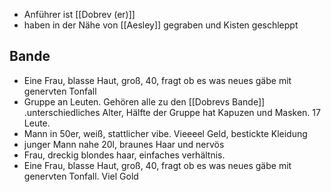 - Anführer ist [[Dobrev (er)]]
- haben in der Nähe von [[Aesley]] gegraben und Kisten geschleppt

## Bande
- Eine Frau, blasse Haut, groß, 40, fragt ob es was neues gäbe mit genervten Tonfall
- Gruppe an Leuten. Gehören alle zu den [[Dobrevs Bande]] .unterschiedliches Alter, Hälfte der Gruppe hat Kapuzen und Masken. 17 Leute. 
- Mann in 50er, weiß, stattlicher vibe. Vieeeel Geld, bestickte Kleidung
- junger Mann nahe 20l, braunes Haar und nervös
- Frau, dreckig blondes haar, einfaches verhältnis.
- Eine Frau, blasse Haut, groß, 40, fragt ob es was neues gäbe mit genervten Tonfall. Viel Gold